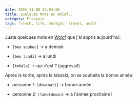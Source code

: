 ```yaml
---
date: 2005-11-08 23:04:06
title: Quelques Mots en Wolof...
category: Français
tags: french, life, Sénégal, travel, wolof
---
```


Juste quelques mots en [Wolof](http://fr.wikipedia.org/wiki/Wolof) que j'ai appris aujourd'hui:

  * `[beu soubeu]` -> a demain

  * `[beu lundi]` -> a lundi

  * `[kokala]` -> qui c'est&nbsp;? (aggressif)

Aprés la korité, aprés la tabaski, on se souhaite la bonne année:

  * personne 1: `[dewenati]` -> bonne année

  * personne 2: `[fakeldewan]` -> a l'année prochaine&nbsp;!

